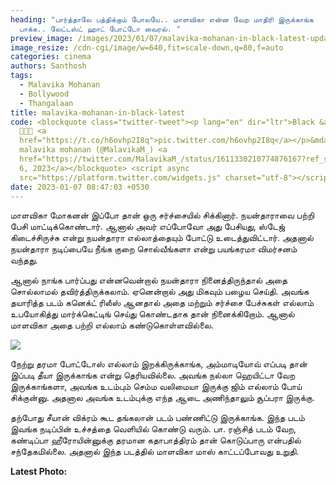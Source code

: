 ```yaml
---
heading: "பார்த்தாலே பத்திக்கும் போலயே.. மாளவிகா என்ன வேற மாதிரி இருக்காங்க
  பாக்க.. லேட்டஸ்ட் ஹாட் போட்டோ வைரல். "
preview_image: /images/2023/01/07/malavika-mohanan-in-black-latest-update-1-.jpg
image_resize: /cdn-cgi/image/w=640,fit=scale-down,q=80,f=auto
categories: cinema
authors: Santhosh
tags:
  - Malavika Mohanan
  - Bollywood
  - Thangalaan
title: malavika-mohanan-in-black-latest
code: <blockquote class="twitter-tweet"><p lang="en" dir="ltr">Black &amp; Blue
  🖤💙🖤 <a
  href="https://t.co/h6ovhp2I8q">pic.twitter.com/h6ovhp2I8q</a></p>&mdash;
  malavika mohanan (@MalavikaM_) <a
  href="https://twitter.com/MalavikaM_/status/1611330210774876167?ref_src=twsrc%5Etfw">January
  6, 2023</a></blockquote> <script async
  src="https://platform.twitter.com/widgets.js" charset="utf-8"></script>
date: 2023-01-07 08:47:03 +0530
---
```

மாளவிகா மோகனன் இப்போ தான் ஒரு சர்ச்சையில் சிக்கினார். நயன்தாராவை பற்றி பேசி மாட்டிக்கொண்டார். ஆனால் அவர் எப்போவோ அது பேசியது, ஸ்டேஜ் கிடைச்சிருச்சு என்று நயன்தாரா எல்லாத்தையும் போட்டு உடைத்துவிட்டார். அதனால் நயன்தாரா நடிப்பையே நீங்க குறை சொல்வீங்களா என்று பயங்கரமா விமர்சனம் வந்தது.

ஆனால் நாங்க பார்ப்பது என்னவென்றால் நயன்தாரா நினைத்திருந்தால் அதை சொல்லாமல் தவிர்த்திருக்கலாம். ஏனென்றால் அது மிகவும் பழைய செய்தி. அவங்க தயாரித்த படம் கனெக்ட் ரிலீஸ் ஆனதால் அதை மற்றும் சர்ச்சை பேச்சுகள் எல்லாம் உபயோகித்து மார்க்கெட்டிங் செய்து கொண்டதாக தான் நினைக்கிறோம். ஆனால் மாளவிகா அதை பற்றி எல்லாம் கண்டுகொள்ளவில்லை.

![](/images/2023/01/07/malavika-mohanan-in-black-latest-update-2-.jpg)

நேற்று தரமா போட்டோஸ் எல்லாம் இறக்கிருக்காங்க, அம்மாடியோவ் எப்படி தான் இப்படி தீயா இருக்காங்க என்று தெரியவில்லை. அவங்க நல்லா ஹெயிட்டா வேற இருக்காங்களா, அவங்க உடம்பும் செம்ம வலிமையா இருக்கு ஜிம் எல்லாம் போய் சிக்குன்னு. அதனால அவங்க உடம்புக்கு எந்த ஆடை அணிந்தாலும் சூப்பரா இருக்கு. 

தற்போது சீயான் விக்ரம் கூட தங்கலான் படம் பண்ணிட்டு இருக்காங்க. இந்த படம் இவங்க நடிப்பின் உச்சத்தை வெளியில் கொண்டு வரும். பா. ரஞ்சித் படம் வேற, கண்டிப்பா ஹீரோயின்னுக்கு தரமான கதாபாத்திரம் தான் கொடுப்பாரு என்பதில் சந்தேகமில்லை. அதனால் இந்த படத்தில் மாளவிகா மாஸ் காட்டப்போவது உறுதி. 

**L﻿atest Photo:**